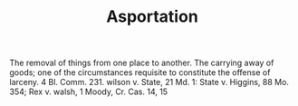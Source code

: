 ---
title: Asportation
letter: A
permalink: "/definitions/bld-asportation.html"
body: 'The removal of things from one place to another. The carrying away of goods;
  one of the circumstances requisite to constitute the offense of larceny. 4 Bl. Comm.
  231. wilson v. State, 21 Md. 1: State v. Higgins, 88 Mo. 354; Rex v. walsh, 1 Moody,
  Cr. Cas. 14, 15'
published_at: '2018-07-07'
source: Black's Law Dictionary 2nd Ed (1910)
layout: post
---